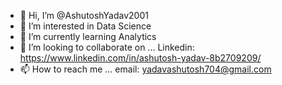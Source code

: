 - 👋 Hi, I’m @AshutoshYadav2001
- 👀 I’m interested in Data Science
- 🌱 I’m currently learning Analytics
- 💞️ I’m looking to collaborate on ... Linkedin: https://www.linkedin.com/in/ashutosh-yadav-8b2709209/
- 📫 How to reach me ... email: yadavashutosh704@gmail.com

<!---
AshutoshYadav2001/AshutoshYadav2001 is a ✨ special ✨ repository because its `README.md` (this file) appears on your GitHub profile.
You can click the Preview link to take a look at your changes.
--->
